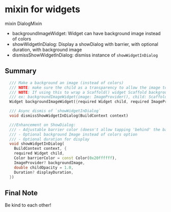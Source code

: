 # mixin for widgets

mixin DialogMixin

- backgroundImageWidget: Widget can have background image instead of colors
- showWidgetInDialog: Display a showDialog with barrier, with optional duration, with background image
- dismissShowWidgetInDialog: dismiss instance of ```showWidgetInDialog```
  
## Summary

```dart
  /// Make a background an image (instead of colors)
  /// NOTE: make sure the child as a transparency to allow the image to show throw
  /// NOTE: If using this to wrap a Scaffold() widget Scaffold backgroundColor to transparent:
  /// ex: backgroundImageWidget(image: ImageProvider(), child: Scaffold(..., backgroundColor: Colors.transparent,...));
  Widget backgroundImageWidget({required Widget child, required ImageProvider imageProvider})

  /// Async dismis of `showWidgetInDialog`
  void dismissShowWidgetInDialog(BuildContext context)

  ///Enhancement on ShowDialog:
  /// - Adjustable barrier color (doesn't allow tapping 'behind' the barrier)
  /// - Optional background Image instead of colors option
  /// - Optional duration for display
  void showWidgetInDialog(
    BuildContext context, {
    required Widget child,
    Color barrierColor = const Color(0x20ffffff),
    ImageProvider? backgroundImage,
    double childOpacity = 1.0,
    Duration? displayDuration,
  })
```

## Final Note

Be kind to each other!
